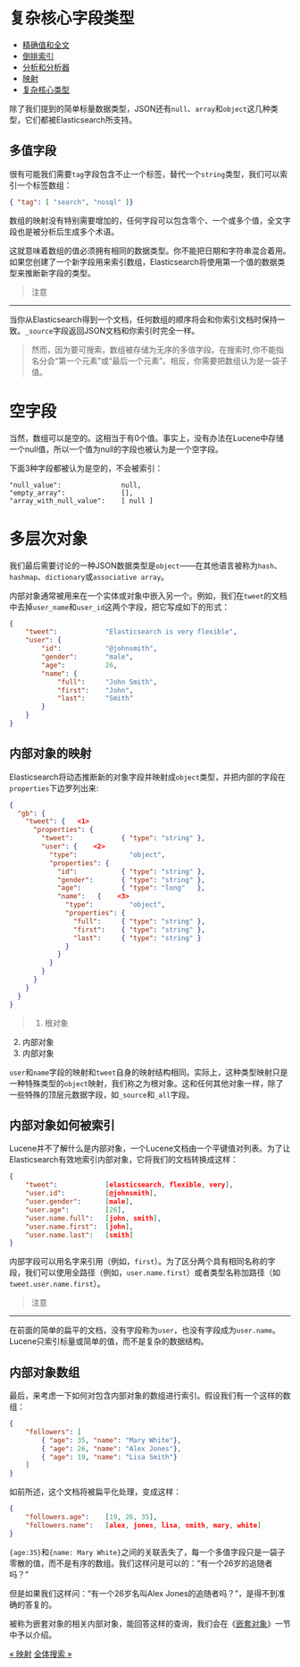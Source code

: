 
复杂核心字段类型
================

* [精确值和全文](exact-values-versus-full-text.md)
* [倒排索引](inverted-index.md)
* [分析和分析器](analysis-and-analyzers.md)
* [映射](mapping.md)
* [复杂核心类型](complex-core-field-types.md)

除了我们提到的简单标量数据类型，JSON还有`null`、`array`和`object`这几种类型，它们都被Elasticsearch所支持。

多值字段
--------

很有可能我们需要`tag`字段包含不止一个标签，替代一个`string`类型，我们可以索引一个标签数组：

```json
{ "tag": [ "search", "nosql" ]}
```

数组的映射没有特别需要增加的，任何字段可以包含零个、一个或多个值，全文字段也是被分析后生成多个术语。


这就意味着数组的值必须拥有相同的数据类型。你不能把日期和字符串混合着用。如果您创建了一个新字段用来索引数组，Elasticsearch将使用第一个值的数据类型来推断新字段的类型。

> 注意
-----------
当你从Elasticsearch得到一个文档，任何数组的顺序将会和你索引文档时保持一致。`_source`字段返回JSON文档和你索引时完全一样。

> 然而，因为要可搜索，数组被存储为无序的多值字段。在搜索时,你不能指名分会“第一个元素”或“最后一个元素”。相反，你需要把数组认为是一袋子值。

空字段
========

当然，数组可以是空的。这相当于有0个值。事实上，没有办法在Lucene中存储一个null值，所以一个值为null的字段也被认为是一个空字段。

下面3种字段都被认为是空的，不会被索引：

```
"null_value":               null,
"empty_array":              [],
"array_with_null_value":    [ null ]
```

多层次对象
=========

我们最后需要讨论的一种JSON数据类型是`object`——在其他语言被称为`hash`、`hashmap`、`dictionary`或`associative array`。

内部对象通常被用来在一个实体或对象中嵌入另一个。例如，我们在`tweet`的文档中去掉`user_name`和`user_id`这两个字段，把它写成如下的形式：

```json
{
    "tweet":            "Elasticsearch is very flexible",
    "user": {
        "id":           "@johnsmith",
        "gender":       "male",
        "age":          26,
        "name": {
            "full":     "John Smith",
            "first":    "John",
            "last":     "Smith"
        }
    }
}
```

内部对象的映射
---------------------

Elasticsearch将动态推断新的对象字段并映射成`object`类型，并把内部的字段在`properties`下边罗列出来:

```json
{
  "gb": {
    "tweet": {   <1>
      "properties": {
        "tweet":            { "type": "string" },
        "user": {    <2>
          "type":             "object",
          "properties": {
            "id":           { "type": "string" },
            "gender":       { "type": "string" },
            "age":          { "type": "long"   },
            "name":   {    <3>
              "type":         "object",
              "properties": {
                "full":     { "type": "string" },
                "first":    { "type": "string" },
                "last":     { "type": "string" }
              }
            }
          }
        }
      }
    }
  }
}
```

> 1. 根对象
2. 内部对象
3. 内部对象


`user`和`name`字段的映射和`tweet`自身的映射结构相同。实际上，这种类型映射只是一种特殊类型的`object`映射，我们称之为根对象。这和任何其他对象一样，除了一些特殊的顶层元数据字段，如`_source`和`_all`字段。

内部对象如何被索引
----------------------

Lucene并不了解什么是内部对象，一个Lucene文档由一个平键值对列表。为了让Elasticsearch有效地索引内部对象，它将我们的文档转换成这样：

```json
{
    "tweet":            [elasticsearch, flexible, very],
    "user.id":          [@johnsmith],
    "user.gender":      [male],
    "user.age":         [26],
    "user.name.full":   [john, smith],
    "user.name.first":  [john],
    "user.name.last":   [smith]
}
```

内部字段可以用名字来引用（例如，`first`）。为了区分两个具有相同名称的字段，我们可以使用全路径（例如，`user.name.first`）或者类型名称加路径（如`tweet.user.name.first`）。


> 注意
--------
在前面的简单的扁平的文档，没有字段称为`user`，也没有字段成为`user.name`。Lucene只索引标量或简单的值，而不是复杂的数据结构。

内部对象数组
------------

最后，来考虑一下如何对包含内部对象的数组进行索引。假设我们有一个这样的数组：

```json
{
    "followers": [
        { "age": 35, "name": "Mary White"},
        { "age": 26, "name": "Alex Jones"},
        { "age": 19, "name": "Lisa Smith"}
    ]
}
```
如前所述，这个文档将被扁平化处理，变成这样：

```json
{
    "followers.age":    [19, 26, 35],
    "followers.name":   [alex, jones, lisa, smith, mary, white]
}
```

`{age:35}`和`{name: Mary White}`之间的关联丢失了，每一个多值字段只是一袋子零散的值，而不是有序的数组。我们这样问是可以的：“有一个26岁的追随者吗？”

但是如果我们这样问：“有一个26岁名叫Alex Jones的追随者吗？”，是得不到准确的答复的。

被称为嵌套对象的相关内部对象，能回答这样的查询，我们会在《[嵌套对象](nested-objects.md)》一节中予以介绍。

[« 映射](mapping.md)     [全体搜索 »](full-body-search) 
